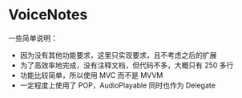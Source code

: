 # VoiceNotes

一些简单说明：

- 因为没有其他功能要求，这里只实现要求，且不考虑之后的扩展
- 为了高效率地完成，没有注释文档，但代码不多，大概只有 250 多行
- 功能比较简单，所以使用 MVC 而不是 MVVM
- 一定程度上使用了 POP，AudioPlayable 同时也作为 Delegate